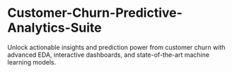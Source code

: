 # Customer-Churn-Predictive-Analytics-Suite
Unlock actionable insights and prediction power from customer churn with advanced EDA, interactive dashboards, and state-of-the-art machine learning models.
